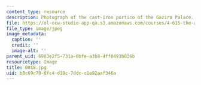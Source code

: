 ```yaml
---
content_type: resource
description: Photograph of the cast-iron portico of the Gazira Palace.
file: https://ol-ocw-studio-app-qa.s3.amazonaws.com/courses/4-615-the-architecture-of-cairo-spring-2002/b8c69c706fc4d19c7ddcc1e92aaf346a_0018.jpg
file_type: image/jpeg
image_metadata:
  caption: ''
  credit: ''
  image-alt: ''
parent_uid: 6903e2f5-731a-0bfe-a3b8-4ff0493b836b
resourcetype: Image
title: 0018.jpg
uid: b8c69c70-6fc4-d19c-7ddc-c1e92aaf346a
---
```

